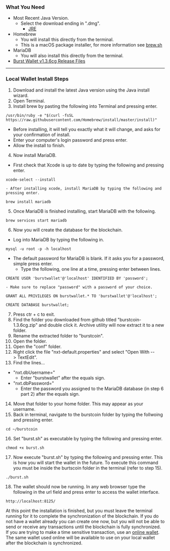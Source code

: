 ### What You Need

- Most Recent Java Version.
  - Select the download ending in ".dmg".
    - [JRE](http://www.oracle.com/technetwork/java/javase/downloads/jre9-downloads-3848532.html)
- Homebrew
  - You will install this directly from the terminal.
  - This is a macOS package installer, for more information see [brew.sh](https://brew.sh/)
- MariaDB
  - You will also install this directly from the terminal.
- [Burst Wallet v1.3.6cg Release Files](https://github.com/PoC-Consortium/burstcoin/releases)</a>

---

### Local Wallet Install Steps

1. Download and install the latest Java version using the Java install wizard.
2. Open Terminal.
3. Install brew by pasting the following into Terminal and pressing enter.
```
/usr/bin/ruby -e "$(curl -fsSL https://raw.githubusercontent.com/Homebrew/install/master/install)"
```
  - Before installing, it will tell you exactly what it will change, and asks for your confirmation of install.
  - Enter your computer's login password and press enter.
  - Allow the install to finish.
4. Now install MariaDB.
  - First check that Xcode is up to date by typing the following and pressing enter.
```
xcode-select --install
```
 	- After installing xcode, install MariaDB by typing the following and pressing enter.
```
brew install mariadb
```
5. Once MariaDB is finished installing, start MariaDB with the following.
```
brew services start mariadb
```
6. Now you will create the database for the blockchain.
  - Log into MariaDB by typing the following in.
```
mysql -u root -p -h localhost
```
  - The default password for MariaDB is blank. If it asks you for a password, simple press enter.
 	- Type the following, one line at a time, pressing enter between lines.
```
CREATE USER 'burstwallet'@'localhost' IDENTIFIED BY 'password';
```
    - Make sure to replace "password" with a password of your choice.
```
GRANT ALL PRIVILEGES ON burstwallet.* TO 'burstwallet'@'localhost';
```
```
CREATE DATABASE burstwallet;
```
7. Press ctr + c to exit.
8. Find the folder you downloaded from github titled "burstcoin-1.3.6cg.zip" and double click it. Archive utility will now extract it to a new folder.
9. Rename the extracted folder to "burstcoin".
10. Open the folder.
11. Open the "conf" folder.
12. Right click the file "nxt-default.properties" and select "Open With --&gt; TextEdit".
13. Find the lines...
  - "nxt.dbUsername="
    - Enter "burstwallet" after the equals sign.
  - "nxt.dbPassword="
    - Enter the password you assigned to the MariaDB database (in step 6 part 2) after the equals sign.
14. Move that folder to your home folder. This may appear as your username.
15. Back in terminal, navigate to the burstcoin folder by typing the follwoing and pressing enter.
```
cd ~/burstcoin
```
16. Set "burst.sh" as executable by typing the following and pressing enter.
```
chmod +x burst.sh
```
17. Now execute "burst.sh" by typing the following and pressing enter. This is how you will start the wallet in the future. To execute this command you must be inside the burtscoin folder in the terminal (refer to step 15).
```
./burst.sh
```
18. The wallet should now be running. In any web browser type the following in the url field and press enter to access the wallet interface.
```
http://localhost:8125/
```
At this point the installation is finished, but you must leave the terminal running for it to complete the synchronization of the blockchain. If you do not have a wallet already you can create one now, but you will not be able to send or receive any transactions until the blockchain is fully synchronized. If you are trying to make a time sensitive transaction, use an [online wallet](https://wallet.burst.cryptoguru.org:8125/index.html). The same wallet used online will be available to use on your local wallet after the blockchain is synchronized.
